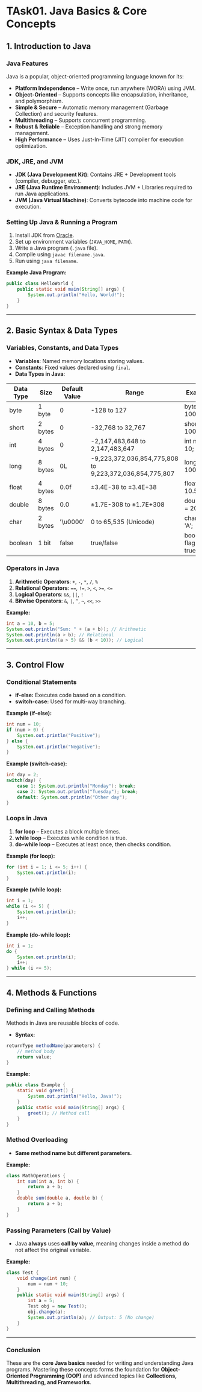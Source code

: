 

# TAsk01. Java Basics & Core Concepts 


## **1. Introduction to Java**  


### **Java Features**  
Java is a popular, object-oriented programming language known for its:  
- **Platform Independence** – Write once, run anywhere (WORA) using JVM.  
- **Object-Oriented** – Supports concepts like encapsulation, inheritance, and polymorphism.  
- **Simple & Secure** – Automatic memory management (Garbage Collection) and security features.  
- **Multithreading** – Supports concurrent programming.  
- **Robust & Reliable** – Exception handling and strong memory management.  
- **High Performance** – Uses Just-In-Time (JIT) compiler for execution optimization.  

### **JDK, JRE, and JVM**  
- **JDK (Java Development Kit)**: Contains JRE + Development tools (compiler, debugger, etc.).  
- **JRE (Java Runtime Environment)**: Includes JVM + Libraries required to run Java applications.  
- **JVM (Java Virtual Machine)**: Converts bytecode into machine code for execution.  

### **Setting Up Java & Running a Program**  
1. Install JDK from [Oracle](https://www.oracle.com/java/technologies/javase-downloads.html).  
2. Set up environment variables (`JAVA_HOME`, `PATH`).  
3. Write a Java program (`.java` file).  
4. Compile using `javac filename.java`.  
5. Run using `java filename`.  

**Example Java Program:**  
```java
public class HelloWorld {
    public static void main(String[] args) {
        System.out.println("Hello, World!");
    }
}
```  

---

## **2. Basic Syntax & Data Types**  

### **Variables, Constants, and Data Types**  
- **Variables**: Named memory locations storing values.  
- **Constants**: Fixed values declared using `final`.  
- **Data Types in Java**:  

| Data Type  | Size  | Default Value  | Range  | Example  |
|------------|-------|---------------|--------|----------|
| byte       | 1 byte  | 0  | -128 to 127 | byte b = 100; |
| short      | 2 bytes | 0  | -32,768 to 32,767 | short s = 1000; |
| int        | 4 bytes | 0  | -2,147,483,648 to 2,147,483,647 | int num = 10; |
| long       | 8 bytes | 0L | -9,223,372,036,854,775,808 to 9,223,372,036,854,775,807 | long l = 100000L; |
| float      | 4 bytes | 0.0f | ±3.4E-38 to ±3.4E+38 | float f = 10.5f; |
| double     | 8 bytes | 0.0 | ±1.7E-308 to ±1.7E+308 | double d = 20.99; |
| char       | 2 bytes | '\u0000' | 0 to 65,535 (Unicode) | char c = 'A'; |
| boolean    | 1 bit | false | true/false | boolean flag = true; |

### **Operators in Java**  
1. **Arithmetic Operators**: `+`, `-`, `*`, `/`, `%`  
2. **Relational Operators**: `==`, `!=`, `>`, `<`, `>=`, `<=`  
3. **Logical Operators**: `&&`, `||`, `!`  
4. **Bitwise Operators**: `&`, `|`, `^`, `~`, `<<`, `>>`  

**Example:**  
```java
int a = 10, b = 5;
System.out.println("Sum: " + (a + b)); // Arithmetic
System.out.println(a > b); // Relational
System.out.println((a > 5) && (b < 10)); // Logical
```

---

## **3. Control Flow**  

### **Conditional Statements**  
- **if-else:** Executes code based on a condition.  
- **switch-case:** Used for multi-way branching.  

**Example (if-else):**  
```java
int num = 10;
if (num > 0) {
    System.out.println("Positive");
} else {
    System.out.println("Negative");
}
```

**Example (switch-case):**  
```java
int day = 2;
switch(day) {
    case 1: System.out.println("Monday"); break;
    case 2: System.out.println("Tuesday"); break;
    default: System.out.println("Other day");
}
```

### **Loops in Java**  
1. **for loop** – Executes a block multiple times.  
2. **while loop** – Executes while condition is true.  
3. **do-while loop** – Executes at least once, then checks condition.  

**Example (for loop):**  
```java
for (int i = 1; i <= 5; i++) {
    System.out.println(i);
}
```

**Example (while loop):**  
```java
int i = 1;
while (i <= 5) {
    System.out.println(i);
    i++;
}
```

**Example (do-while loop):**  
```java
int i = 1;
do {
    System.out.println(i);
    i++;
} while (i <= 5);
```

---

## **4. Methods & Functions**  

### **Defining and Calling Methods**  
Methods in Java are reusable blocks of code.  
- **Syntax:**  
```java
returnType methodName(parameters) {
    // method body
    return value;
}
```

**Example:**  
```java
public class Example {
    static void greet() {
        System.out.println("Hello, Java!");
    }
    public static void main(String[] args) {
        greet(); // Method call
    }
}
```

### **Method Overloading**  
- **Same method name but different parameters.**  

**Example:**  
```java
class MathOperations {
    int sum(int a, int b) {
        return a + b;
    }
    double sum(double a, double b) {
        return a + b;
    }
}
```

### **Passing Parameters (Call by Value)**  
- Java **always** uses **call by value**, meaning changes inside a method do not affect the original variable.  

**Example:**  
```java
class Test {
    void change(int num) {
        num = num + 10;
    }
    public static void main(String[] args) {
        int a = 5;
        Test obj = new Test();
        obj.change(a);
        System.out.println(a); // Output: 5 (No change)
    }
}
```

---

### **Conclusion**  
These are the **core Java basics** needed for writing and understanding Java programs. Mastering these concepts forms the foundation for **Object-Oriented Programming (OOP)** and advanced topics like **Collections, Multithreading, and Frameworks**.

